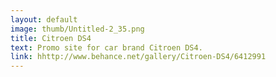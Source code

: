```yaml
---
layout: default
image: thumb/Untitled-2_35.png
title: Citroen DS4
text: Promo site for car brand Citroen DS4.
link: hhttp://www.behance.net/gallery/Citroen-DS4/6412991
---
```


